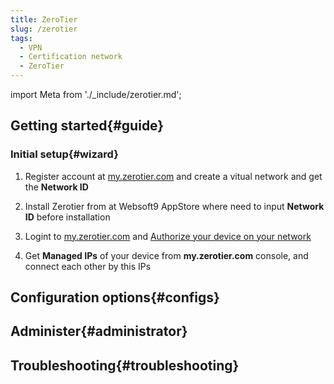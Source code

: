 ```yaml
---
title: ZeroTier
slug: /zerotier
tags:
  - VPN
  - Certification network
  - ZeroTier
---
```


import Meta from './_include/zerotier.md';

<Meta name="meta" />

## Getting started{#guide}

### Initial setup{#wizard}

1. Register account at [my.zerotier.com](https://my.zerotier.com/) and create a vitual network and get the **Network ID**

2. Install Zerotier from at Websoft9 AppStore where need to input **Network ID** before installation

3. Logint to [my.zerotier.com](https://my.zerotier.com/) and [Authorize your device on your network](https://docs.zerotier.com/start/#authorize-your-device-on-your-network)

4. Get **Managed IPs** of your device from **my.zerotier.com** console, and connect each other by this IPs  

## Configuration options{#configs}

## Administer{#administrator}

## Troubleshooting{#troubleshooting}